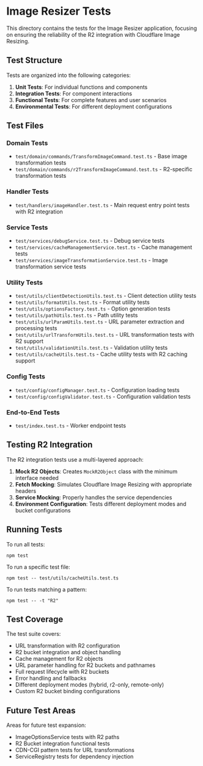 # Image Resizer Tests

This directory contains the tests for the Image Resizer application, focusing on ensuring the reliability of the R2 integration with Cloudflare Image Resizing.

## Test Structure

Tests are organized into the following categories:

1. **Unit Tests**: For individual functions and components
2. **Integration Tests**: For component interactions
3. **Functional Tests**: For complete features and user scenarios
4. **Environmental Tests**: For different deployment configurations

## Test Files

### Domain Tests
- `test/domain/commands/TransformImageCommand.test.ts` - Base image transformation tests
- `test/domain/commands/r2TransformImageCommand.test.ts` - R2-specific transformation tests

### Handler Tests
- `test/handlers/imageHandler.test.ts` - Main request entry point tests with R2 integration

### Service Tests
- `test/services/debugService.test.ts` - Debug service tests
- `test/services/cacheManagementService.test.ts` - Cache management tests
- `test/services/imageTransformationService.test.ts` - Image transformation service tests

### Utility Tests
- `test/utils/clientDetectionUtils.test.ts` - Client detection utility tests
- `test/utils/formatUtils.test.ts` - Format utility tests
- `test/utils/optionsFactory.test.ts` - Option generation tests
- `test/utils/pathUtils.test.ts` - Path utility tests
- `test/utils/urlParamUtils.test.ts` - URL parameter extraction and processing tests
- `test/utils/urlTransformUtils.test.ts` - URL transformation tests with R2 support
- `test/utils/validationUtils.test.ts` - Validation utility tests
- `test/utils/cacheUtils.test.ts` - Cache utility tests with R2 caching support

### Config Tests
- `test/config/configManager.test.ts` - Configuration loading tests
- `test/config/configValidator.test.ts` - Configuration validation tests

### End-to-End Tests
- `test/index.test.ts` - Worker endpoint tests

## Testing R2 Integration

The R2 integration tests use a multi-layered approach:

1. **Mock R2 Objects**: Creates `MockR2Object` class with the minimum interface needed
2. **Fetch Mocking**: Simulates Cloudflare Image Resizing with appropriate headers
3. **Service Mocking**: Properly handles the service dependencies
4. **Environment Configuration**: Tests different deployment modes and bucket configurations

## Running Tests

To run all tests:
```
npm test
```

To run a specific test file:
```
npm test -- test/utils/cacheUtils.test.ts
```

To run tests matching a pattern:
```
npm test -- -t "R2"
```

## Test Coverage

The test suite covers:
- URL transformation with R2 configuration
- R2 bucket integration and object handling
- Cache management for R2 objects
- URL parameter handling for R2 buckets and pathnames
- Full request lifecycle with R2 buckets
- Error handling and fallbacks
- Different deployment modes (hybrid, r2-only, remote-only)
- Custom R2 bucket binding configurations

## Future Test Areas

Areas for future test expansion:
- ImageOptionsService tests with R2 paths
- R2 Bucket integration functional tests
- CDN-CGI pattern tests for URL transformations
- ServiceRegistry tests for dependency injection